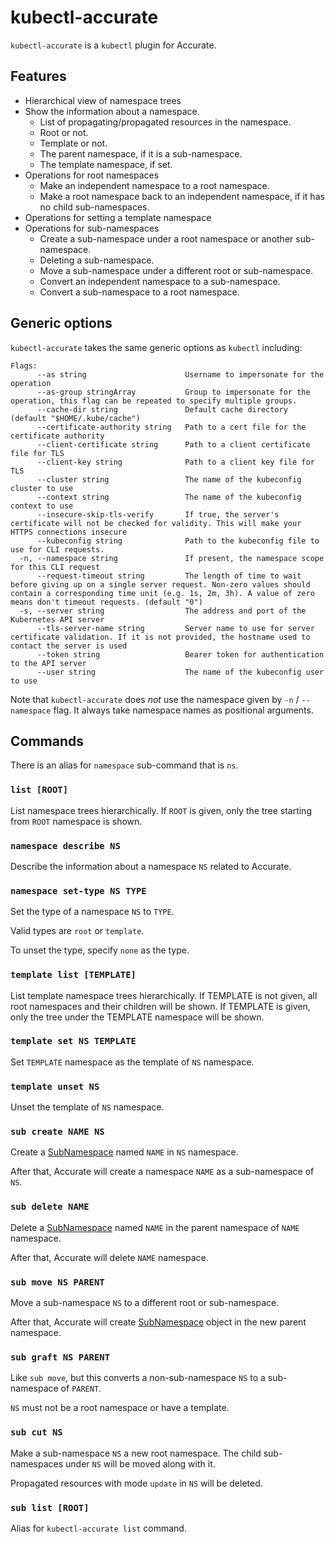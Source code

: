 # kubectl-accurate

`kubectl-accurate` is a `kubectl` plugin for Accurate.

## Features

- Hierarchical view of namespace trees
- Show the information about a namespace.
    - List of propagating/propagated resources in the namespace.
    - Root or not.
    - Template or not.
    - The parent namespace, if it is a sub-namespace.
    - The template namespace, if set.
- Operations for root namespaces
    - Make an independent namespace to a root namespace.
    - Make a root namespace back to an independent namespace, if it has no child sub-namespaces.
- Operations for setting a template namespace
- Operations for sub-namespaces
    - Create a sub-namespace under a root namespace or another sub-namespace.
    - Deleting a sub-namespace.
    - Move a sub-namespace under a different root or sub-namespace.
    - Convert an independent namespace to a sub-namespace.
    - Convert a sub-namespace to a root namespace.

## Generic options

`kubectl-accurate` takes the same generic options as `kubectl` including:

```
Flags:
      --as string                      Username to impersonate for the operation
      --as-group stringArray           Group to impersonate for the operation, this flag can be repeated to specify multiple groups.
      --cache-dir string               Default cache directory (default "$HOME/.kube/cache")
      --certificate-authority string   Path to a cert file for the certificate authority
      --client-certificate string      Path to a client certificate file for TLS
      --client-key string              Path to a client key file for TLS
      --cluster string                 The name of the kubeconfig cluster to use
      --context string                 The name of the kubeconfig context to use
      --insecure-skip-tls-verify       If true, the server's certificate will not be checked for validity. This will make your HTTPS connections insecure
      --kubeconfig string              Path to the kubeconfig file to use for CLI requests.
  -n, --namespace string               If present, the namespace scope for this CLI request
      --request-timeout string         The length of time to wait before giving up on a single server request. Non-zero values should contain a corresponding time unit (e.g. 1s, 2m, 3h). A value of zero means don't timeout requests. (default "0")
  -s, --server string                  The address and port of the Kubernetes API server
      --tls-server-name string         Server name to use for server certificate validation. If it is not provided, the hostname used to contact the server is used
      --token string                   Bearer token for authentication to the API server
      --user string                    The name of the kubeconfig user to use
```

Note that `kubectl-accurate` does _not_ use the namespace given by `-n` / `--namespace` flag.
It always take namespace names as positional arguments.

## Commands

There is an alias for `namespace` sub-command that is `ns`.

### `list [ROOT]`

List namespace trees hierarchically.
If `ROOT` is given, only the tree starting from `ROOT` namespace is shown.

### `namespace describe NS`

Describe the information about a namespace `NS` related to Accurate.

### `namespace set-type NS TYPE`

Set the type of a namespace `NS` to `TYPE`.

Valid types are `root` or `template`.

To unset the type, specify `none` as the type.

### `template list [TEMPLATE]`

List template namespace trees hierarchically.
If TEMPLATE is not given, all root namespaces and their children will be shown.
If TEMPLATE is given, only the tree under the TEMPLATE namespace will be shown.

### `template set NS TEMPLATE`

Set `TEMPLATE` namespace as the template of `NS` namespace.

### `template unset NS`

Unset the template of `NS` namespace.

### `sub create NAME NS`

Create a [SubNamespace][] named `NAME` in `NS` namespace.

After that, Accurate will create a namespace `NAME` as a sub-namespace of `NS`.

### `sub delete NAME`

Delete a [SubNamespace][] named `NAME` in the parent namespace of `NAME` namespace.

After that, Accurate will delete `NAME` namespace.

### `sub move NS PARENT`

Move a sub-namespace `NS` to a different root or sub-namespace.

After that, Accurate will create [SubNamespace][] object in the new parent namespace.

### `sub graft NS PARENT`

Like `sub move`, but this converts a non-sub-namespace `NS` to a sub-namespace of `PARENT`.

`NS` must not be a root namespace or have a template.

### `sub cut NS`

Make a sub-namespace `NS` a new root namespace.
The child sub-namespaces under `NS` will be moved along with it.

Propagated resources with mode `update` in `NS` will be deleted.

### `sub list [ROOT]`

Alias for `kubectl-accurate list` command.

[SubNamespace]: ./crd_subnamespace.md
